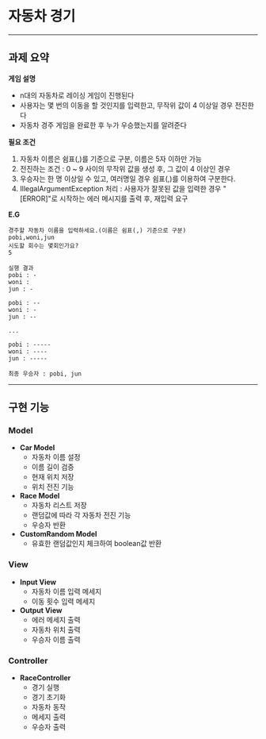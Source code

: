 # 자동차 경기

----
## 과제 요약

**게임 설명**<br>
- n대의 자동차로 레이싱 게임이 진행된다
- 사용자는 몇 번의 이동을 할 것인지를 입력한고, 무작위 값이 4 이상일 경우 전진한다
- 자동차 경주 게임을 완료한 후 누가 우승했는지를 알려준다

**필요 조건**<br>
1. 자동차 이름은 쉼표(,)를 기준으로 구분, 이름은 5자 이하만 가능
2. 전진하는 조건 : 0 ~ 9 사이의 무작위 값을 생성 후, 그 값이 4 이상인 경우
3. 우승자는 한 명 이상일 수 있고, 여러명일 경우 쉼표(,)를 이용하여 구분한다.
4. IllegalArgumentException 처리 : 사용자가 잘못된 값을 입력한 경우 "[ERROR]"로 시작하는 에러 메시지를 출력 후, 재입력 요구

**E.G** <br>
```
경주할 자동차 이름을 입력하세요.(이름은 쉼표(,) 기준으로 구분) 
pobi,woni,jun
시도할 회수는 몇회인가요?
5

실행 결과
pobi : - 
woni : 
jun : -

pobi : -- 
woni : - 
jun : --

... 

pobi : ----- 
woni : ---- 
jun : -----

최종 우승자 : pobi, jun
```
----
## 구현 기능

### Model
- **Car Model**
  - 자동차 이름 설정
  - 이름 길이 검증
  - 현재 위치 저장
  - 위치 전진 기능
- **Race Model**
  - 자동차 리스트 저장
  - 랜덤값에 따라 각 자동차 전진 기능
  - 우승자 반환
- **CustomRandom Model**
  - 유효한 랜덤값인지 체크하여 boolean값 반환

### View
- **Input View**
  - 자동차 이름 입력 메세지
  - 이동 횟수 입력 메세지
- **Output View**
  - 에러 메세지 출력
  - 자동차 위치 출력
  - 우승자 이름 출력

### Controller
- **RaceController**
  - 경기 실행
  - 경기 초기화
  - 자동차 동작
  - 메세지 출력
  - 우승자 출력

